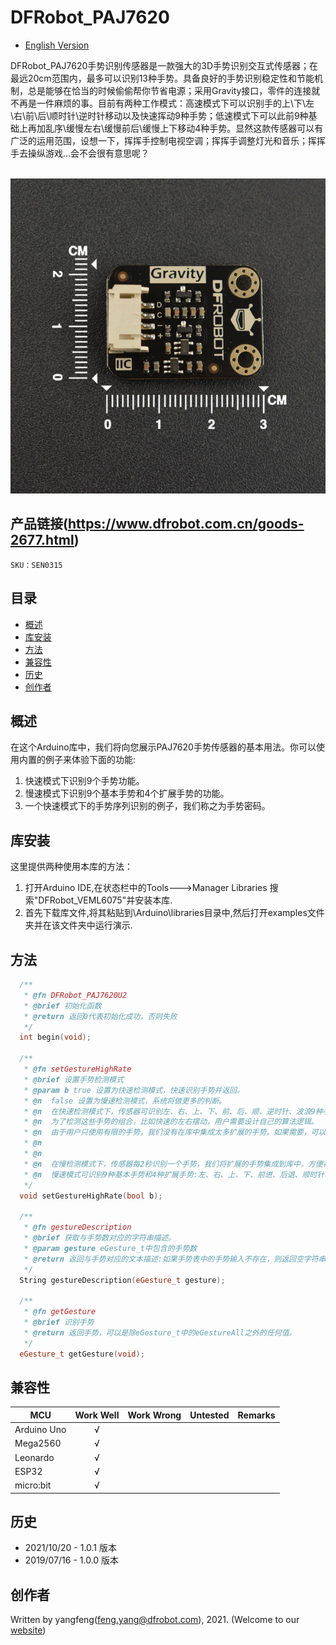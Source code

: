 # DFRobot_PAJ7620
- [English Version](./README.md)

DFRobot_PAJ7620手势识别传感器是一款强大的3D手势识别交互式传感器；在最远20cm范围内，最多可以识别13种手势。具备良好的手势识别稳定性和节能机制，总是能够在恰当的时候偷偷帮你节省电源；采用Gravity接口，零件的连接就不再是一件麻烦的事。目前有两种工作模式：高速模式下可以识别手的上\下\左\右\前\后\顺时针\逆时针移动以及快速挥动9种手势；低速模式下可以此前9种基础上再加乱序\缓慢左右\缓慢前后\缓慢上下移动4种手势。显然这款传感器可以有广泛的运用范围，设想一下，挥挥手控制电视空调；挥挥手调整灯光和音乐；挥挥手去操纵游戏...会不会很有意思呢？

<br>
<img src="./resources/images/SEN0315.png">
<br>


## 产品链接(https://www.dfrobot.com.cn/goods-2677.html)

    SKU：SEN0315

## 目录

* [概述](#概述)
* [库安装](#库安装)
* [方法](#方法)
* [兼容性](#兼容性)
* [历史](#历史)
* [创作者](#创作者)
 
## 概述

在这个Arduino库中，我们将向您展示PAJ7620手势传感器的基本用法。你可以使用内置的例子来体验下面的功能:
1. 快速模式下识别9个手势功能。
2. 慢速模式下识别9个基本手势和4个扩展手势的功能。
3. 一个快速模式下的手势序列识别的例子，我们称之为手势密码。

## 库安装

这里提供两种使用本库的方法：
1. 打开Arduino IDE,在状态栏中的Tools--->Manager Libraries 搜索"DFRobot_VEML6075"并安装本库.
2. 首先下载库文件,将其粘贴到\Arduino\libraries目录中,然后打开examples文件夹并在该文件夹中运行演示.


## 方法

```C++
  /**
   * @fn DFRobot_PAJ7620U2
   * @brief 初始化函数
   * @return 返回0代表初始化成功，否则失败
   */
  int begin(void);

  /**
   * @fn setGestureHighRate
   * @brief 设置手势检测模式
   * @param b true 设置为快速检测模式，快速识别手势并返回。
   * @n  false 设置为慢速检测模式，系统将做更多的判断。
   * @n  在快速检测模式下，传感器可识别左、右、上、下、前、后、顺、逆时针、波浪9种手势。
   * @n  为了检测这些手势的组合，比如快速的左右摆动，用户需要设计自己的算法逻辑。
   * @n  由于用户只使用有限的手势，我们没有在库中集成太多扩展的手势。如果需要，可以自己完成ino文件中的算法逻辑。
   * @n
   * @n
   * @n  在慢检测模式下，传感器每2秒识别一个手势，我们将扩展的手势集成到库中，方便初学者使用。
   * @n  慢速模式可识别9种基本手势和4种扩展手势:左、右、上、下、前进、后退、顺时针、逆时针、挥手、缓慢左右、缓慢上下、缓慢前后、缓慢随意挥手。
   */
  void setGestureHighRate(bool b);

  /**
   * @fn gestureDescription
   * @brief 获取与手势数对应的字符串描述。
   * @param gesture eGesture_t中包含的手势数
   * @return 返回与手势对应的文本描述:如果手势表中的手势输入不存在，则返回空字符串。
   */
  String gestureDescription(eGesture_t gesture);

  /**
   * @fn getGesture
   * @brief 识别手势
   * @return 返回手势，可以是除eGesture_t中的eGestureAll之外的任何值。
   */
  eGesture_t getGesture(void);
```

## 兼容性

MCU                | Work Well    | Work Wrong   | Untested    | Remarks
------------------ | :----------: | :----------: | :---------: | -----
Arduino Uno        |      √       |              |             | 
Mega2560        |      √       |              |             | 
Leonardo        |      √       |              |             | 
ESP32           |      √       |              |             | 
micro:bit        |      √       |              |             | 


## 历史

- 2021/10/20 - 1.0.1 版本
- 2019/07/16 - 1.0.0 版本

## 创作者

Written by yangfeng(feng.yang@dfrobot.com), 2021. (Welcome to our [website](https://www.dfrobot.com/))
